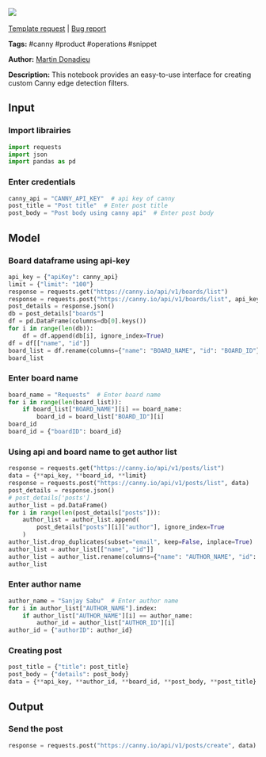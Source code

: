 <a href="https://app.naas.ai/user-redirect/naas/downloader?url=https://raw.githubusercontent.com/jupyter-naas/awesome-notebooks/master/Canny/Canny_Create.ipynb" target="_parent"><img src="https://naasai-public.s3.eu-west-3.amazonaws.com/open_in_naas.svg"/></a><br><br><a href="https://github.com/jupyter-naas/awesome-notebooks/issues/new?assignees=&labels=&template=template-request.md&title=Tool+-+Action+of+the+notebook+">Template request</a> | <a href="https://github.com/jupyter-naas/awesome-notebooks/issues/new?assignees=&labels=bug&template=bug_report.md&title=Canny+-+Create:+Error+short+description">Bug report</a>

**Tags:** #canny #product #operations #snippet

**Author:** [Martin Donadieu](https://www.linkedin.com/in/martindonadieu)

**Description:** This notebook provides an easy-to-use interface for creating custom Canny edge detection filters.

## Input

### Import librairies


```python
import requests
import json
import pandas as pd
```

### Enter credentials


```python
canny_api = "CANNY_API_KEY"  # api key of canny
post_title = "Post title"  # Enter post title
post_body = "Post body using canny api"  # Enter post body
```

## Model

### Board dataframe using api-key


```python
api_key = {"apiKey": canny_api}
limit = {"limit": "100"}
response = requests.get("https://canny.io/api/v1/boards/list")
response = requests.post("https://canny.io/api/v1/boards/list", api_key)
post_details = response.json()
db = post_details["boards"]
df = pd.DataFrame(columns=db[0].keys())
for i in range(len(db)):
    df = df.append(db[i], ignore_index=True)
df = df[["name", "id"]]
board_list = df.rename(columns={"name": "BOARD_NAME", "id": "BOARD_ID"})
board_list
```

### Enter board name


```python
board_name = "Requests"  # Enter board name
for i in range(len(board_list)):
    if board_list["BOARD_NAME"][i] == board_name:
        board_id = board_list["BOARD_ID"][i]
board_id
board_id = {"boardID": board_id}
```

### Using api and board name to get author list


```python
response = requests.get("https://canny.io/api/v1/posts/list")
data = {**api_key, **board_id, **limit}
response = requests.post("https://canny.io/api/v1/posts/list", data)
post_details = response.json()
# post_details['posts']
author_list = pd.DataFrame()
for i in range(len(post_details["posts"])):
    author_list = author_list.append(
        post_details["posts"][i]["author"], ignore_index=True
    )
author_list.drop_duplicates(subset="email", keep=False, inplace=True)
author_list = author_list[["name", "id"]]
author_list = author_list.rename(columns={"name": "AUTHOR_NAME", "id": "AUTHOR_ID"})
author_list
```

### Enter author name


```python
author_name = "Sanjay Sabu"  # Enter author name
for i in author_list["AUTHOR_NAME"].index:
    if author_list["AUTHOR_NAME"][i] == author_name:
        author_id = author_list["AUTHOR_ID"][i]
author_id = {"authorID": author_id}
```

### Creating post


```python
post_title = {"title": post_title}
post_body = {"details": post_body}
data = {**api_key, **author_id, **board_id, **post_body, **post_title}
```

## Output

### Send the post


```python
response = requests.post("https://canny.io/api/v1/posts/create", data)
```
